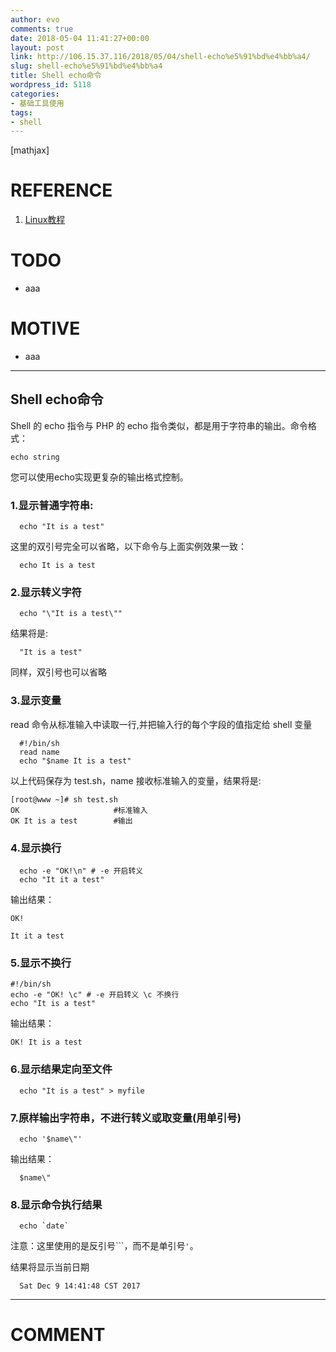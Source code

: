 ```yaml
---
author: evo
comments: true
date: 2018-05-04 11:41:27+00:00
layout: post
link: http://106.15.37.116/2018/05/04/shell-echo%e5%91%bd%e4%bb%a4/
slug: shell-echo%e5%91%bd%e4%bb%a4
title: Shell echo命令
wordpress_id: 5118
categories:
- 基础工具使用
tags:
- shell
---
```


<!-- more -->

[mathjax]


# REFERENCE





 	
  1. [Linux教程](https://www.w3cschool.cn/linux/)




# TODO





 	
  * aaa




# MOTIVE





 	
  * aaa





* * *





## Shell echo命令


Shell 的 echo 指令与 PHP 的 echo 指令类似，都是用于字符串的输出。命令格式：

    
    echo string
    


您可以使用echo实现更复杂的输出格式控制。


### 1.显示普通字符串:



    
      echo "It is a test"
    


这里的双引号完全可以省略，以下命令与上面实例效果一致：

    
      echo It is a test
    




### 2.显示转义字符



    
      echo "\"It is a test\""
    


结果将是:

    
      "It is a test"
    


同样，双引号也可以省略


### 3.显示变量


read 命令从标准输入中读取一行,并把输入行的每个字段的值指定给 shell 变量

    
      #!/bin/sh
      read name 
      echo "$name It is a test"
    


以上代码保存为 test.sh，name 接收标准输入的变量，结果将是:

    
    [root@www ~]# sh test.sh
    OK                     #标准输入
    OK It is a test        #输出
    




### 4.显示换行



    
      echo -e "OK!\n" # -e 开启转义
      echo "It it a test"
    


输出结果：

    
    OK!
    
    It it a test
    




### 5.显示不换行



    
    #!/bin/sh
    echo -e "OK! \c" # -e 开启转义 \c 不换行
    echo "It is a test"
    


输出结果：

    
    OK! It is a test
    




### 6.显示结果定向至文件



    
      echo "It is a test" > myfile




### 7.原样输出字符串，不进行转义或取变量(用单引号)



    
      echo '$name\"'


输出结果：

    
      $name\"
    




### 8.显示命令执行结果



    
      echo `date`


注意：这里使用的是反引号```，而不是单引号`'`。

结果将显示当前日期

    
      Sat Dec 9 14:41:48 CST 2017
























* * *





# COMMENT



